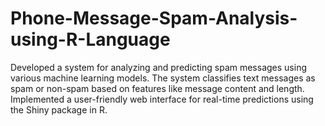 # Phone-Message-Spam-Analysis-using-R-Language
Developed a system for analyzing and predicting spam messages using various machine learning models. The system classifies text messages as spam or non-spam based on features like message content and length. Implemented a user-friendly web interface for real-time predictions using the Shiny package in R.
